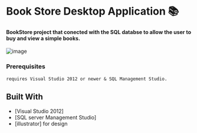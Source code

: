 # **Book Store Desktop Application :books:**
 #### **BookStore project that conected with the SQL databse to allow the user to buy and view a simple books.**

![image](https://media.giphy.com/media/lL1XNLeWn6qaI/giphy.gif)

### Prerequisites
```
requires Visual Studio 2012 or newer & SQL Management Studio.
```

## Built With
* [Visual Studio 2012]
* [SQL server Management Studio]
* [illustrator] for design 
